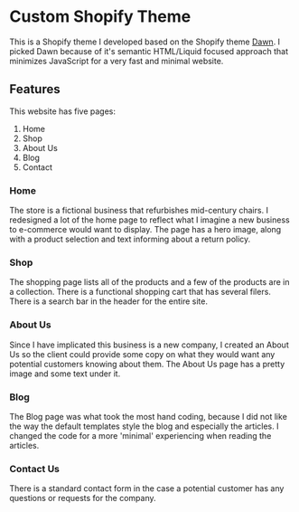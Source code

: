 # Custom Shopify Theme

This is a Shopify theme I developed based on the Shopify theme [Dawn](https://github.com/Shopify/dawn). I picked Dawn because of it's semantic HTML/Liquid focused approach that minimizes JavaScript for a very fast and minimal website. 

## Features

This website has five pages:

1. Home
2. Shop
3. About Us
4. Blog
5. Contact

### Home

The store is a fictional business that refurbishes mid-century chairs. 
I redesigned a lot of the home page to reflect what I imagine a new business to e-commerce would want to display. The page has a hero image, along with a product selection and text informing about a return policy.

### Shop

The shopping page lists all of the products and a few of the products are in a collection. There is a functional shopping cart that has several filers. There is a search bar in the header for the entire site.

### About Us

Since I have implicated this business is a new company, I created an About Us so the client could provide some copy on what they would want any potential customers knowing about them. The About Us page has a pretty image and some text under it.

### Blog

The Blog page was what took the most hand coding, because I did not like the way the default templates style the blog and especially the articles. I changed the code for a more 'minimal' experiencing when reading the articles. 

### Contact Us

There is a standard contact form in the case a potential customer has any questions or requests for the company.